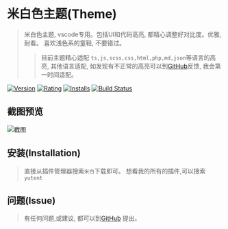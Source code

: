 # 米白色主题(Theme)
> 米白色主题, vscode专用。包括UI和代码高亮, 都精心调整好对比度。优雅,耐看。 喜欢浅色系的童鞋, 不要错过。
>> 目前主题精心适配 `ts,js,scss,css,html,php,md,json`等语言的高亮, 其他语言适配, 如发现有不正常的高亮可以到[GitHub](https://github.com/yutent/one-plain.git)反馈, 我会第一时间适配。


[![Version](https://vsmarketplacebadge.apphb.com/version-short/yutent.one-plain.svg)](https://marketplace.visualstudio.com/items?itemName=yutent.one-plain)
[![Rating](https://vsmarketplacebadge.apphb.com/rating-short/yutent.one-plain.svg)](https://marketplace.visualstudio.com/items?itemName=yutent.one-plain)
[![Installs](https://vsmarketplacebadge.apphb.com/installs/yutent.one-plain.svg)](https://marketplace.visualstudio.com/items?itemName=yutent.one-plain)
[![Build Status](https://travis-ci.org/yutent/one-plain.svg?branch=master)](https://travis-ci.org/yutent/one-plain)

## 截图预览
![截图](https://attach.cdn.doui.cc/one-plain.png?t=20181211)


## 安装(Installation)
> 直接从插件管理器搜索`米白`下载即可。
> 想看我的所有的插件,可以搜索 `yutent`


## 问题(Issue)
> 有任何问题,或建议, 都可以到[GitHub](https://github.com/yutent/one-plain.git) 提出。

